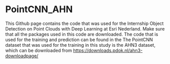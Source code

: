 # PointCNN_AHN

This Github page contains the code that was used for the Internship Object Detection on Point Clouds with Deep Learning at Esri Nederland. Make sure that all the packages used in this code are downloaded. The code that is used for the training and prediction can be found in the The PointCNN dataset that was used for the training in this study is the AHN3 dataset, which can be downloaded from https://downloads.pdok.nl/ahn3-downloadpage/ 
